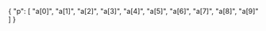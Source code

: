 

{
  "p": [
    "a[0]",
    "a[1]",
    "a[2]",
    "a[3]",
    "a[4]",
    "a[5]",
    "a[6]",
    "a[7]",
    "a[8]",
    "a[9]"
  ]
}
